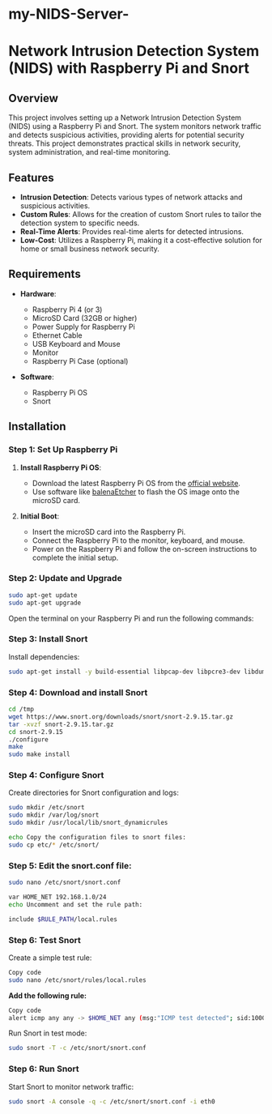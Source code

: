 # my-NIDS-Server-
# Network Intrusion Detection System (NIDS) with Raspberry Pi and Snort

## Overview

This project involves setting up a Network Intrusion Detection System (NIDS) using a Raspberry Pi and Snort. The system monitors network traffic and detects suspicious activities, providing alerts for potential security threats. This project demonstrates practical skills in network security, system administration, and real-time monitoring.

## Features

- **Intrusion Detection**: Detects various types of network attacks and suspicious activities.
- **Custom Rules**: Allows for the creation of custom Snort rules to tailor the detection system to specific needs.
- **Real-Time Alerts**: Provides real-time alerts for detected intrusions.
- **Low-Cost**: Utilizes a Raspberry Pi, making it a cost-effective solution for home or small business network security.

## Requirements

- **Hardware**:
  - Raspberry Pi 4 (or 3)
  - MicroSD Card (32GB or higher)
  - Power Supply for Raspberry Pi
  - Ethernet Cable
  - USB Keyboard and Mouse
  - Monitor
  - Raspberry Pi Case (optional)

- **Software**:
  - Raspberry Pi OS
  - Snort

## Installation

### Step 1: Set Up Raspberry Pi

1. **Install Raspberry Pi OS**:
   - Download the latest Raspberry Pi OS from the [official website](https://www.raspberrypi.org/software/).
   - Use software like [balenaEtcher](https://www.balena.io/etcher/) to flash the OS image onto the microSD card.
   
2. **Initial Boot**:
   - Insert the microSD card into the Raspberry Pi.
   - Connect the Raspberry Pi to the monitor, keyboard, and mouse.
   - Power on the Raspberry Pi and follow the on-screen instructions to complete the initial setup.

### Step 2: Update and Upgrade
```sh
sudo apt-get update
sudo apt-get upgrade
```
Open the terminal on your Raspberry Pi and run the following commands:

### Step 3: Install Snort

Install dependencies:
```sh
sudo apt-get install -y build-essential libpcap-dev libpcre3-dev libdumbnet-dev bison flex
```

### Step 4: Download and install Snort
```sh
cd /tmp
wget https://www.snort.org/downloads/snort/snort-2.9.15.tar.gz
tar -xvzf snort-2.9.15.tar.gz
cd snort-2.9.15
./configure
make
sudo make install
```

### Step 4: Configure Snort
Create directories for Snort configuration and logs:

```sh
sudo mkdir /etc/snort
sudo mkdir /var/log/snort
sudo mkdir /usr/local/lib/snort_dynamicrules

echo Copy the configuration files to snort files:
sudo cp etc/* /etc/snort/
```
### Step 5: Edit the snort.conf file:

```sh
sudo nano /etc/snort/snort.conf

var HOME_NET 192.168.1.0/24
echo Uncomment and set the rule path:

include $RULE_PATH/local.rules
```
### Step 6: Test Snort
Create a simple test rule:
```sh
Copy code
sudo nano /etc/snort/rules/local.rules
```
**Add the following rule:**
```sh
Copy code
alert icmp any any -> $HOME_NET any (msg:"ICMP test detected"; sid:1000001; rev:1;)
```
Run Snort in test mode:
```sh
sudo snort -T -c /etc/snort/snort.conf
```
### Step 6: Run Snort

Start Snort to monitor network traffic:
```sh
sudo snort -A console -q -c /etc/snort/snort.conf -i eth0
```

